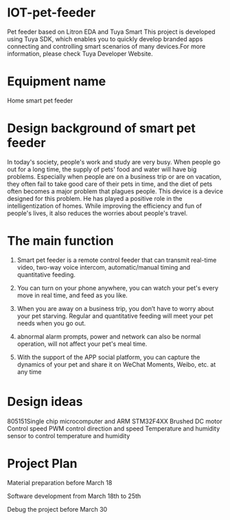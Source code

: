 # IOT-pet-feeder
Pet feeder based on Litron EDA and Tuya Smart
This project is developed using Tuya SDK, which enables you to quickly develop branded apps connecting and controlling smart scenarios of many devices.For more information, please check Tuya Developer Website.

Equipment name
==
Home smart pet feeder

Design background of smart pet feeder
==
In today's society, people's work and study are very busy. When people go out for a long time, the supply of pets' food and water will have big problems. Especially when people are on a business trip or are on vacation, they often fail to take good care of their pets in time, and the diet of pets often becomes a major problem that plagues people. This device is a device designed for this problem. He has played a positive role in the intelligentization of homes. While improving the efficiency and fun of people's lives, it also reduces the worries about people's travel.

The main function
==
1. Smart pet feeder is a remote control feeder that can transmit real-time video, two-way voice intercom, automatic/manual timing and quantitative feeding.

2. You can turn on your phone anywhere, you can watch your pet's every move in real time, and feed as you like.

3. When you are away on a business trip, you don’t have to worry about your pet starving. Regular and quantitative feeding will meet your pet needs when you go out.

4. abnormal alarm prompts, power and network can also be normal operation, will not affect your pet's meal time.

5. With the support of the APP social platform, you can capture the dynamics of your pet and share it on WeChat Moments, Weibo, etc. at any time

Design ideas　　 
==
805151Single chip microcomputer and ARM STM32F4XX Brushed DC motor Control speed PWM control direction and speed Temperature and humidity sensor to control temperature and humidity

Project Plan
==
Material preparation before March 18 

Software development from March 18th to 25th

Debug the project before March 30
